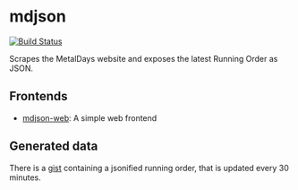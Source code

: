 mdjson
======
[![Build Status](https://travis-ci.org/blabber/mdjson.svg?branch=master)](https://travis-ci.org/blabber/mdjson)

Scrapes the MetalDays website and exposes the latest Running Order as JSON.

## Frontends

* [mdjson-web](https://github.com/blabber/mdjson-web): A simple web frontend

## Generated data

There is a [gist](https://gist.githubusercontent.com/blabber/babc4803141b0ec13fd613cc84eae074/raw)
containing a jsonified running order, that is updated every 30 minutes.

